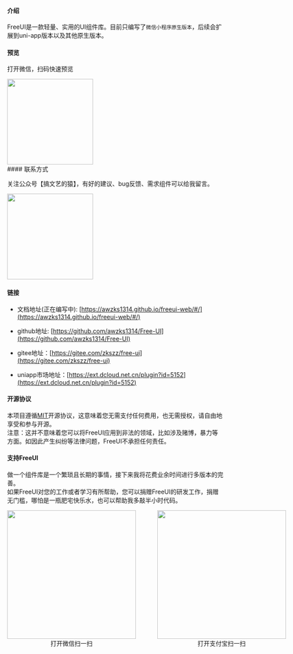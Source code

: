 
#### 介绍

FreeUI是一款轻量、实用的UI组件库。目前只编写了`微信小程序原生版本`，后续会扩展到uni-app版本以及其他原生版本。

#### 预览

打开微信，扫码快速预览

<div align="left"><image src="https://z3.ax1x.com/2021/06/01/2nN0yt.jpg" width="200" height="200"> </image></div>
#### 联系方式

关注公众号【搞文艺的猿】，有好的建议、bug反馈、需求组件可以给我留言。

<div align="left"><image src="https://z3.ax1x.com/2021/07/13/WAkfpR.jpg" width="200" height="200"> </image></div>

#### 链接

- 文档地址(正在编写中): [https://awzks1314.github.io/freeui-web/#/](https://awzks1314.github.io/freeui-web/#/)

- github地址: [https://github.com/awzks1314/Free-UI](https://github.com/awzks1314/Free-UI)

- gitee地址：[https://gitee.com/zkszz/free-ui](https://gitee.com/zkszz/free-ui)

- uniapp市场地址：[https://ext.dcloud.net.cn/plugin?id=5152](https://ext.dcloud.net.cn/plugin?id=5152)

#### 开源协议

本项目遵循[MIT](https://en.wikipedia.org/wiki/MIT_License)开源协议，这意味着您无需支付任何费用，也无需授权，请自由地享受和参与开源。
<br>
注意：这并不意味着您可以将FreeUI应用到非法的领域，比如涉及赌博，暴力等方面。如因此产生纠纷等法律问题，FreeUI不承担任何责任。

#### 支持FreeUI

做一个组件库是一个繁琐且长期的事情，接下来我将花费业余时间进行多版本的完善。
<br>
如果FreeUI对您的工作或者学习有所帮助，您可以捐赠FreeUI的研发工作，捐赠无门槛，哪怕是一瓶肥宅快乐水，也可以帮助我多敲半小时代码。

<div style="display:flex;">
	<div align="center"><image src="https://z3.ax1x.com/2021/06/01/2nNdSA.jpg" width="300" height="300"> </image><div>打开微信扫一扫</div></div>
	<div style="margin-left:50px;" align="center"><image src="https://z3.ax1x.com/2021/06/01/2nNBOP.png" width="300" height="300"> </image><div>打开支付宝扫一扫</div></div>
</div>








